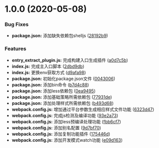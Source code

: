 # 1.0.0 (2020-05-08)


### Bug Fixes

* **package.json:** 添加缺失依赖包shelljs ([28192b9](https://github.com/Oc-master/webpack-build-miniprogram/commit/28192b938156a267c506dacd0a4ea8ce0535a58d))


### Features

* **entry_extract_plugin.js:** 完成构建入口生成插件 ([a0d7c5b](https://github.com/Oc-master/webpack-build-miniprogram/commit/a0d7c5b1ae9b56e1e6d6b74476dcf1202cf28c8a))
* **index.js:** 完成主入口脚本 ([2dbd9db](https://github.com/Oc-master/webpack-build-miniprogram/commit/2dbd9db2666adb17099e546f76ff7bfe546117b9))
* **index.js:** 更换env获取方式 ([d9afa98](https://github.com/Oc-master/webpack-build-miniprogram/commit/d9afa98bda15ae76dd4bb0905584c8b776e50fec))
* **package.json:** 初始化package.json文件 ([0043006](https://github.com/Oc-master/webpack-build-miniprogram/commit/0043006f1185a6d670270e2ae02553c872313dc5))
* **package.json:** 添加bin命令 ([b7d4c88](https://github.com/Oc-master/webpack-build-miniprogram/commit/b7d4c88e4e325719cc469e00fe08aec738ebade1))
* **package.json:** 添加less依赖包 ([0ea9495](https://github.com/Oc-master/webpack-build-miniprogram/commit/0ea949502440f205497448f9c70206dac2dbf0f1))
* **package.json:** 添加基础策略所需依赖包 ([77931de](https://github.com/Oc-master/webpack-build-miniprogram/commit/77931de08443553a8af50416628860919eb53de3))
* **package.json:** 添加处理样式所需依赖包 ([b493d68](https://github.com/Oc-master/webpack-build-miniprogram/commit/b493d684fe09b541f90144357c635bab865ab53a))
* **webpack.config.js:** 增加通过平台参数生成相应样式文件功能 ([6323d47](https://github.com/Oc-master/webpack-build-miniprogram/commit/6323d474bfff5f3d1fb616ac0a181b028678711f))
* **webpack.config.js:** 完成js检测及编译功能 ([93e2a73](https://github.com/Oc-master/webpack-build-miniprogram/commit/93e2a737bcfbfaf00f76f1b069a0259d1315dcba))
* **webpack.config.js:** 添加less预编译处理功能 ([fbb6cf7](https://github.com/Oc-master/webpack-build-miniprogram/commit/fbb6cf7a7d049ded96df359863c0fcbb1392030f))
* **webpack.config.js:** 添加别名配置 ([9d7bf70](https://github.com/Oc-master/webpack-build-miniprogram/commit/9d7bf704604102837b5e328d9621955a5891f865))
* **webpack.config.js:** 添加复制功能插件 ([175446d](https://github.com/Oc-master/webpack-build-miniprogram/commit/175446d10b9da42b4d6508a4959c3809e9dd61f9))
* **webpack.config.js:** 添加开发模式watch功能 ([e09d163](https://github.com/Oc-master/webpack-build-miniprogram/commit/e09d1632992f839c163b440526821252cd20f4e0))
